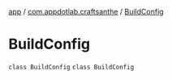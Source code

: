 [app](../../index.md) / [com.appdotlab.craftsanthe](../index.md) / [BuildConfig](./index.md)

# BuildConfig

`class BuildConfig`
`class BuildConfig`